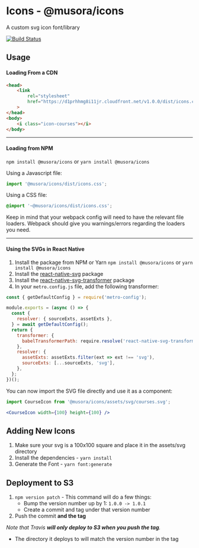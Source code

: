 # Icons - @musora/icons
A custom svg icon font/library

[![Build Status](https://travis-ci.com/railroadmedia/icons.png?branch=master)](https://travis-ci.com/railroadmedia/icons)

## Usage

#### Loading From a CDN

```html
<head>
    <link 
        rel="stylesheet" 
        href="https://d1prhhmg8i11jr.cloudfront.net/v1.0.0/dist/icons.css"
    >
</head>
<body>
    <i class="icon-courses"></i>
</body>
```

<hr>

#### Loading from NPM

`npm install @musora/icons`
or
`yarn install @musora/icons`

Using a Javascript file:
```javascript
import '@musora/icons/dist/icons.css';
```

Using a CSS file:
```css
@import '~@musora/icons/dist/icons.css';
```

Keep in mind that your webpack config will need to have the relevant file loaders.
Webpack should give you warnings/errors regarding the loaders you need.

<hr>

#### Using the SVGs in React Native

1. Install the package from NPM or Yarn `npm install @musora/icons` or `yarn install @musora/icons`
2. Install the [react-native-svg](https://github.com/react-native-community/react-native-svg) package
3. Install the [react-native-svg-transformer](https://github.com/kristerkari/react-native-svg-transformer) package
4. In your `metro.config.js` file, add the following transformer:
```javascript
const { getDefaultConfig } = require('metro-config');

module.exports = (async () => {
  const {
    resolver: { sourceExts, assetExts },
  } = await getDefaultConfig();
  return {
    transformer: {
      babelTransformerPath: require.resolve('react-native-svg-transformer'),
    },
    resolver: {
      assetExts: assetExts.filter(ext => ext !== 'svg'),
      sourceExts: [...sourceExts, 'svg'],
    },
  };
})();
```

You can now import the SVG file directly and use it as a component:
```jsx harmony
import CourseIcon from '@musora/icons/assets/svg/courses.svg';

<CourseIcon width={100} height={100} />
```

## Adding New Icons

1. Make sure your svg is a 100x100 square and place it in the assets/svg directory
2. Install the dependencies - `yarn install`
3. Generate the Font - `yarn font:generate`

## Deployment to S3

1. `npm version patch` - This command will do a few things:
    - Bump the version number up by 1: `1.0.0 -> 1.0.1`
    - Create a commit and tag under that version number
2. Push the commit **and the tag**

_Note that Travis **will only deploy to S3 when you push the tag**._
- The directory it deploys to will match the version number in the tag
